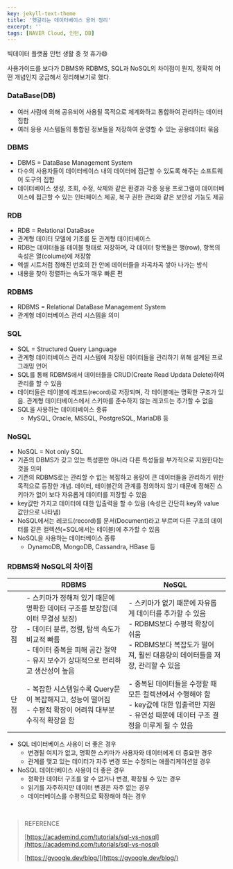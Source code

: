 ```yaml
---
key: jekyll-text-theme
title: '헷갈리는 데이터베이스 용어 정리'
excerpt: ''
tags: [NAVER Cloud, 인턴, DB]
---
```




빅데이터 플랫폼 인턴 생활 중 첫 휴가:smile:

사용가이드를 보다가 DBMS와 RDBMS, SQL과 NoSQL의 차이점이 뭔지, 정확히 어떤 개념인지 궁금해서 정리해보기로 했다.



### DataBase(DB)

* 여러 사람에 의해 공유되어 사용될 목적으로 체계화하고 통합하여 관리하는 데이터 집합
* 여러 응용 시스템들의 통합된 정보들을 저장하여 운영할 수 있는 공용데이터 묶음



### DBMS

* DBMS = DataBase Management System
* 다수의 사용자들이 데이터베이스 내의 데이터에 접근할 수 있도록 해주는 소프트웨어 도구의 집합
* 데이터베이스 생성, 조회, 수정, 삭제와 같은 환경과 각종 응용 프로그램이 데이터베이스에 접근할 수 있는 인터페이스 제공, 복구 권한 관리와 같은 보안성 기능도 제공



### RDB

* RDB = Relational DataBase
* 관계형 데이터 모델에 기초를 둔 관계형 데이터베이스
* RDB는 데이터들을 테이블 형태로 저장하며, 각 데이터 항목들은 행(row), 항목의 속성은 열(colume)에 저장함
* 엑셀 시트처럼 정해진 번호의 칸 안에 데이터들을 차곡차곡 쌓아 나가는 방식
* 내용을 찾아 정렬하는 속도가 매우 빠른 편



### RDBMS

* RDBMS = Relational DataBase Management System
* 관계형 데이터베이스 관리 시스템을 의미



### SQL

* SQL = Structured Query Language
* 관계형 데이터베이스 관리 시스템에 저장된 데이터들을 관리하기 위해 설계된 프로그래밍 언어
* SQL를 통해 RDBMS에서 데이터들을 CRUD(Create Read Updata Delete)하여 관리를 할 수 있음
* 데이터들은 테이블에 레코드(record)로 저장되며, 각 테이블에는 명확한 구조가 있음. 관계형 데이터베이스에서 스키마를 준수하지 않는 레코드는 추가할 수 없음
* SQL을 사용하는 데이터베이스 종류
  * MySQL, Oracle, MSSQL, PostgreSQL, MariaDB 등



### NoSQL

* NoSQL = Not only SQL
* 기존의 DBMS가 갖고 있는 특성뿐만 아니라 다른 특성들을 부가적으로 지원한다는 것을 의미
* 기존의 RDBMS로는 관리할 수 없는 복잡하고 용량이 큰 데이터들을 관리하기 위한 목적으로 등장한 개념. 데이터, 테이블간의 관계를 정의하지 않기 때문에 정해진 스키마가 없어 보다 자유롭게 데이터를 저장할 수 있음
* key값만 가지고 데이터에 대한 입출력을 할 수 있음 (속성은 간단히 key와 value 값만으로 나타냄)
* NoSQL에서는 레코드(record)를 문서(Document)라고 부르며 다른 구조의 데이터를 같은 컬렉션(=SQL에서는 테이블)에 추가할 수 있음
* NoSQL을 사용하는 데이터베이스 종류
  * DynamoDB, MongoDB, Cassandra, HBase 등



### RDBMS와 NoSQL의 차이점

|      | RDBMS                                                        | NoSQL                                                        |
| ---- | ------------------------------------------------------------ | ------------------------------------------------------------ |
| 장점 | - 스키마가 정해져 있기 때문에 명확한 데이터 구조를 보장함(데이터 무결성 보장)<br/>- 데이터 분류, 정렬, 탐색 속도가 비교적 빠름<br/>- 데이터 중복을 피해 공간 절약<br/>- 유지 보수가 상대적으로 편리하고 생산성이 높음 | - 스키마가 없기 때문에 자유롭게 데이터를 추가할 수 있음<br/>- RDBMS보다 수평적 확장이 쉬움<br/>- RDBMS보다 복잡도가 떨어져, 훨씬 대용량의 데이터들을 저장, 관리할 수 있음 |
| 단점 | - 복잡한 시스템일수록 Query문이 복잡해지고, 성능이 떨어짐<br/>- 수평적 확장이 어려워 대부분 수직적 확장을 함 | - 중복된 데이터들을 수정할 때 모든 컬렉션에서 수행해야 함<br/>- key값에 대한 입출력만 지원<br/>- 유연성 때문에 데이터 구조 결정을 미루게 될 수 있음 |

* SQL 데이터베이스 사용이 더 좋은 경우
  * 변경될 여지가 없고, 명확한 스키마가 사용자와 데이터에게 더 중요한 경우
  * 관계를 맺고 있는 데이터가 자주 변경 또는 수정되는 애플리케이션일 경우
* NoSQL 데이터베이스 사용이 더 좋은 경우
  * 정확한 데이터 구조를 알 수 없거나 변경, 확장될 수 있는 경우
  * 읽기를 자주하지만 데이터 변경은 자주 없는 경우
  * 데이터베이스를 수평적으로 확장해야 하는 경우

<br/>

> REFERENCE
>
> [https://academind.com/tutorials/sql-vs-nosql](https://academind.com/tutorials/sql-vs-nosql)
>
> [https://gyoogle.dev/blog/](https://gyoogle.dev/blog/)
